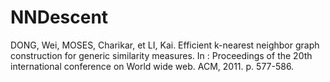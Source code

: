 # NNDescent
DONG, Wei, MOSES, Charikar, et LI, Kai. Efficient k-nearest neighbor graph construction for generic similarity measures. In : Proceedings of the 20th international conference on World wide web. ACM, 2011. p. 577-586.

